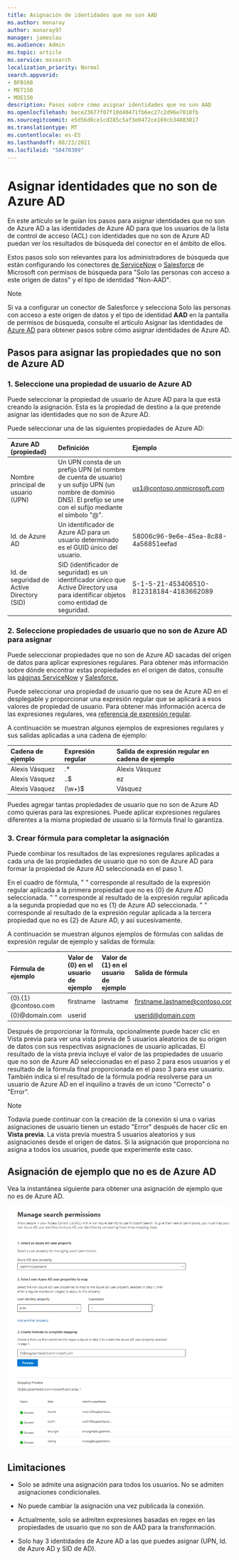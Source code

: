 ```yaml
---
title: Asignación de identidades que no son AAD
ms.author: monaray
author: monaray97
manager: jameslau
ms.audience: Admin
ms.topic: article
ms.service: mssearch
localization_priority: Normal
search.appverid:
- BFB160
- MET150
- MOE150
description: Pasos sobre cómo asignar identidades que no son AAD
ms.openlocfilehash: bece23677f07f10d40471fb6ec27c2d96e7018fb
ms.sourcegitcommit: e5d56d6ce1cd285c5af3e0472ce169cb34883017
ms.translationtype: MT
ms.contentlocale: es-ES
ms.lasthandoff: 08/23/2021
ms.locfileid: "58470309"
---
```

# <a name="map-your-non-azure-ad-identities"></a>Asignar identidades que no son de Azure AD  

En este artículo se le guían los pasos para asignar identidades que no son de Azure AD a las identidades de Azure AD para que los usuarios de la lista de control de acceso (ACL) con identidades que no son de Azure AD puedan ver los resultados de búsqueda del conector en el ámbito de ellos.

Estos pasos solo son relevantes para los administradores de búsqueda que están configurando los conectores [de ServiceNow](servicenow-connector.md) o [Salesforce](salesforce-connector.md) de Microsoft con permisos de búsqueda para "Solo las personas con acceso a este origen de datos" y el tipo de identidad "Non-AAD".

>[!NOTE]
>Si va a configurar un  conector de Salesforce y selecciona Solo las personas con acceso a este origen de datos y el tipo de identidad **AAD** en la pantalla de permisos de búsqueda, consulte el artículo Asignar las identidades de [Azure AD](map-aad.md) para obtener pasos sobre cómo asignar identidades de Azure AD.  

## <a name="steps-for-mapping-your-non-azure-ad-properties"></a>Pasos para asignar las propiedades que no son de Azure AD

### <a name="1-select-an-azure-ad-user-property"></a>1. Seleccione una propiedad de usuario de Azure AD  

Puede seleccionar la propiedad de usuario de Azure AD para la que está creando la asignación. Esta es la propiedad de destino a la que pretende asignar las identidades que no son de Azure AD.  

Puede seleccionar una de las siguientes propiedades de Azure AD:

| Azure AD (propiedad)    | Definición           | Ejemplo         |
| :------------------- | :------------------- |:--------------- |
| Nombre principal de usuario (UPN)  | Un UPN consta de un prefijo UPN (el nombre de cuenta de usuario) y un sufijo UPN (un nombre de dominio DNS). El prefijo se une con el sufijo mediante el símbolo "@". | us1@contoso.onmicrosoft.com |
| Id. de Azure AD                 | Un identificador de Azure AD para un usuario determinado es el GUID único del usuario.                 | 58006c96-9e6e-45ea-8c88-4a56851eefad            |
| Id. de seguridad de Active Directory (SID)                  | SID (identificador de seguridad) es un identificador único que Active Directory usa para identificar objetos como entidad de seguridad.                  | S-1-5-21-453406510-812318184-4183662089             |

### <a name="2-select-non-azure-ad-user-properties-to-map"></a>2. Seleccione propiedades de usuario que no son de Azure AD para asignar

Puede seleccionar propiedades que no son de Azure AD sacadas del origen de datos para aplicar expresiones regulares. Para obtener más información sobre dónde encontrar estas propiedades en el origen de datos, consulte las [páginas ServiceNow](servicenow-connector.md) y [Salesforce.](salesforce-connector.md)  

Puede seleccionar una propiedad de usuario que no sea de Azure AD en el desplegable y proporcionar una expresión regular que se aplicará a esos valores de propiedad de usuario. Para obtener más información acerca de las expresiones regulares, vea [referencia de expresión regular]( https://docs.microsoft.com/dotnet/standard/base-types/regular-expression-language-quick-reference).  

A continuación se muestran algunos ejemplos de expresiones regulares y sus salidas aplicadas a una cadena de ejemplo: 

| Cadena de ejemplo                  | Expresión regular                 | Salida de expresión regular en cadena de ejemplo           |
| :------------------- | :------------------- |:---------------|
| Alexis Vásquez  | .* | Alexis Vásquez |
| Alexis Vásquez                 | ..$                 | ez            |
| Alexis Vásquez                  | (\w+)$                  | Vásquez             |

Puedes agregar tantas propiedades de usuario que no son de Azure AD como quieras para las expresiones. Puede aplicar expresiones regulares diferentes a la misma propiedad de usuario si la fórmula final lo garantiza.  

### <a name="3-create-formula-to-complete-mapping"></a>3. Crear fórmula para completar la asignación

Puede combinar los resultados de las expresiones regulares aplicadas a cada una de las propiedades de usuario que no son de Azure AD para formar la propiedad de Azure AD seleccionada en el paso 1.

En el cuadro de fórmula, " " corresponde al resultado de la expresión regular aplicada a la primera propiedad que no es {0} de Azure AD seleccionada.  " " corresponde al resultado de la expresión regular aplicada a la segunda propiedad que no es {1} de Azure AD seleccionada.  " " corresponde al resultado de la expresión regular aplicada a la tercera propiedad que no es {2} de Azure AD, y así sucesivamente.   

A continuación se muestran algunos ejemplos de fórmulas con salidas de expresión regular de ejemplo y salidas de fórmula: 

| Fórmula de ejemplo                  | Valor de {0} en el usuario de ejemplo                 | Valor de {1} en el usuario de ejemplo           | Salida de fórmula                  |
| :------------------- | :------------------- |:---------------|:---------------|
| {0}.{1} @contoso.com  | firstname | lastname |firstname.lastname@contoso.com
| {0}@domain.com                 | userid                 |             |userid@domain.com

Después de proporcionar la fórmula,  opcionalmente puede hacer clic en Vista previa para ver una vista previa de 5 usuarios aleatorios de su origen de datos con sus respectivas asignaciones de usuario aplicadas. El resultado de la vista previa incluye el valor de las propiedades de usuario que no son de Azure AD seleccionadas en el paso 2 para esos usuarios y el resultado de la fórmula final proporcionada en el paso 3 para ese usuario. También indica si el resultado de la fórmula podría resolverse para un usuario de Azure AD en el inquilino a través de un icono "Correcto" o "Error".  

>[!NOTE]
>Todavía puede continuar con la creación de la conexión si una o varias asignaciones de usuario tienen un estado "Error" después de hacer clic en **Vista previa**. La vista previa muestra 5 usuarios aleatorios y sus asignaciones desde el origen de datos. Si la asignación que proporciona no asigna a todos los usuarios, puede que experimente este caso.

## <a name="sample-non-azure-ad-mapping"></a>Asignación de ejemplo que no es de Azure AD

Vea la instantánea siguiente para obtener una asignación de ejemplo que no es de Azure AD.

![Instantánea de ejemplo de cómo rellenar la página de asignación que no es de Azure AD.](media/non-aad-mapping.png)

## <a name="limitations"></a>Limitaciones  

- Solo se admite una asignación para todos los usuarios. No se admiten asignaciones condicionales.  

- No puede cambiar la asignación una vez publicada la conexión.  

- Actualmente, solo se admiten expresiones basadas en regex en las propiedades de usuario que no son de AAD para la transformación.

- Solo hay 3 identidades de Azure AD a las que puedes asignar (UPN, Id. de Azure AD y SID de AD).